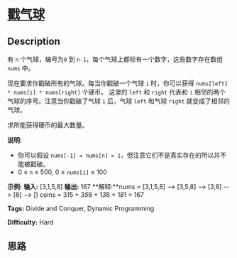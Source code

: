 # [戳气球][title]

## Description

有 `n` 个气球，编号为`0` 到 `n-1`，每个气球上都标有一个数字，这些数字存在数组 `nums` 中。

现在要求你戳破所有的气球。每当你戳破一个气球 `i` 时，你可以获得 `nums[left] * nums[i] * nums[right]` 个硬币。
这里的 `left` 和 `right` 代表和 `i` 相邻的两个气球的序号。注意当你戳破了气球 `i` 后，气球 `left` 和气球 `right`
就变成了相邻的气球。

求所能获得硬币的最大数量。

**说明:**

  * 你可以假设 `nums[-1] = nums[n] = 1`，但注意它们不是真实存在的所以并不能被戳破。
  * 0 ≤ `n` ≤ 500, 0 ≤ `nums[i]` ≤ 100

**示例:**
            **输入:** [3,1,5,8]    **输出:** 167     **解释:**nums = [3,1,5,8] --> [3,5,8] -->   [3,8]   -->  [8]  --> []         coins =  3*1*5      +  3*5*8    +  1*3*8      + 1*8*1   = 167    


**Tags:** Divide and Conquer, Dynamic Programming

**Difficulty:** Hard

## 思路

[title]: https://leetcode-cn.com/problems/burst-balloons
